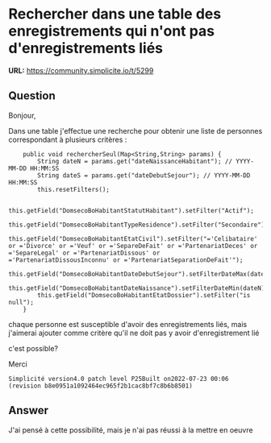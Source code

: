 # Rechercher dans une table des enregistrements qui n'ont pas d'enregistrements liés

**URL:** https://community.simplicite.io/t/5299

## Question
Bonjour,

Dans une table j'effectue une recherche pour obtenir une liste de personnes correspondant à plusieurs critères :

```
	public void rechercherSeul(Map<String,String> params) {
		String dateN = params.get("dateNaissanceHabitant"); // YYYY-MM-DD HH:MM:SS
		String dateS = params.get("dateDebutSejour"); // YYYY-MM-DD HH:MM:SS
		this.resetFilters();

		this.getField("DomsecoBoHabitantStatutHabitant").setFilter("Actif");
		this.getField("DomsecoBoHabitantTypeResidence").setFilter("Secondaire");
		this.getField("DomsecoBoHabitantEtatCivil").setFilter("='Celibataire' or ='Divorce' or ='Veuf' or ='SepareDeFait' or ='PartenariatDeces' or ='SepareLegal' or ='PartenariatDissous' or ='PartenariatDissousInconnu' or ='PartenariatSeparationDeFait'");
		this.getField("DomsecoBoHabitantDateDebutSejour").setFilterDateMax(dateS);
		this.getField("DomsecoBoHabitantDateNaissance").setFilterDateMin(dateN);
		this.getField("DomsecoBoHabitantEtatDossier").setFilter("is null");
	}	

```
chaque personne est susceptible d'avoir des enregistrements liés, mais j'aimerai ajouter comme critère qu'il ne doit pas y avoir d'enregistrement lié

c'est possible?

Merci

```
Simplicité version4.0 patch level P25Built on2022-07-23 00:06 (revision b8e0951a1092464ec965f2b1cac8bf7c8b6b8501)
```

## Answer
J'ai pensé à cette possibilité, mais je  n'ai pas réussi à la mettre en oeuvre
